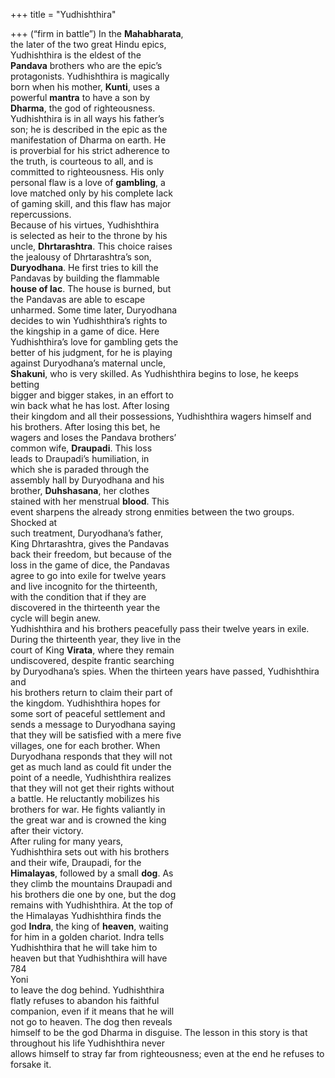 +++
title = "Yudhishthira"

+++
(“firm in battle”) In the **Mahabharata**,  
the later of the two great Hindu epics,  
Yudhishthira is the eldest of the  
**Pandava** brothers who are the epic’s  
protagonists. Yudhishthira is magically  
born when his mother, **Kunti**, uses a  
powerful **mantra** to have a son by  
**Dharma**, the god of righteousness.  
Yudhishthira is in all ways his father’s  
son; he is described in the epic as the  
manifestation of Dharma on earth. He  
is proverbial for his strict adherence to  
the truth, is courteous to all, and is  
committed to righteousness. His only  
personal flaw is a love of **gambling**, a  
love matched only by his complete lack  
of gaming skill, and this flaw has major  
repercussions.  
Because of his virtues, Yudhishthira  
is selected as heir to the throne by his  
uncle, **Dhrtarashtra**. This choice raises  
the jealousy of Dhrtarashtra’s son,  
**Duryodhana**. He first tries to kill the  
Pandavas by building the flammable  
**house of lac**. The house is burned, but  
the Pandavas are able to escape  
unharmed. Some time later, Duryodhana  
decides to win Yudhishthira’s rights to  
the kingship in a game of dice. Here  
Yudhishthira’s love for gambling gets the  
better of his judgment, for he is playing  
against Duryodhana’s maternal uncle,  
**Shakuni**, who is very skilled. As Yudhishthira begins to lose, he keeps betting  
bigger and bigger stakes, in an effort to  
win back what he has lost. After losing  
their kingdom and all their possessions, Yudhishthira wagers himself and  
his brothers. After losing this bet, he  
wagers and loses the Pandava brothers’  
common wife, **Draupadi**. This loss  
leads to Draupadi’s humiliation, in  
which she is paraded through the  
assembly hall by Duryodhana and his  
brother, **Duhshasana**, her clothes  
stained with her menstrual **blood**. This  
event sharpens the already strong enmities between the two groups. Shocked at  
such treatment, Duryodhana’s father,  
King Dhrtarashtra, gives the Pandavas  
back their freedom, but because of the  
loss in the game of dice, the Pandavas  
agree to go into exile for twelve years  
and live incognito for the thirteenth,  
with the condition that if they are  
discovered in the thirteenth year the  
cycle will begin anew.  
Yudhishthira and his brothers peacefully pass their twelve years in exile.  
During the thirteenth year, they live in the  
court of King **Virata**, where they remain  
undiscovered, despite frantic searching  
by Duryodhana’s spies. When the thirteen years have passed, Yudhishthira and  
his brothers return to claim their part of  
the kingdom. Yudhishthira hopes for  
some sort of peaceful settlement and  
sends a message to Duryodhana saying  
that they will be satisfied with a mere five  
villages, one for each brother. When  
Duryodhana responds that they will not  
get as much land as could fit under the  
point of a needle, Yudhishthira realizes  
that they will not get their rights without  
a battle. He reluctantly mobilizes his  
brothers for war. He fights valiantly in  
the great war and is crowned the king  
after their victory.  
After ruling for many years,  
Yudhishthira sets out with his brothers  
and their wife, Draupadi, for the  
**Himalayas**, followed by a small **dog**. As  
they climb the mountains Draupadi and  
his brothers die one by one, but the dog  
remains with Yudhishthira. At the top of  
the Himalayas Yudhishthira finds the  
god **Indra**, the king of **heaven**, waiting  
for him in a golden chariot. Indra tells  
Yudhishthira that he will take him to  
heaven but that Yudhishthira will have  
784  
Yoni  
to leave the dog behind. Yudhishthira  
flatly refuses to abandon his faithful  
companion, even if it means that he will  
not go to heaven. The dog then reveals  
himself to be the god Dharma in disguise. The lesson in this story is that  
throughout his life Yudhishthira never  
allows himself to stray far from righteousness; even at the end he refuses to  
forsake it.
